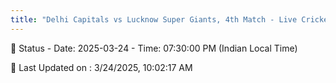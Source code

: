 ```yaml
---
title: "Delhi Capitals vs Lucknow Super Giants, 4th Match - Live Cricket Score"
---
```


📑 Status - Date: 2025-03-24 - Time: 07:30:00 PM (Indian Local Time)

📝 Last Updated on : 3/24/2025, 10:02:17 AM  


